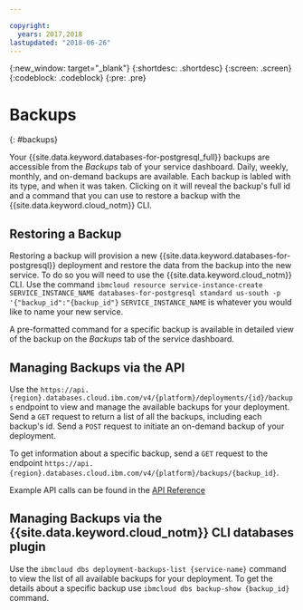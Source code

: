 ```yaml
---

copyright:
  years: 2017,2018
lastupdated: "2018-06-26"
---
```


{:new_window: target="_blank"}
{:shortdesc: .shortdesc}
{:screen: .screen}
{:codeblock: .codeblock}
{:pre: .pre}

# Backups
{: #backups}

Your {{site.data.keyword.databases-for-postgresql_full}} backups are accessible from the _Backups_ tab of your service dashboard. Daily, weekly, monthly, and on-demand backups are available. Each backup is labled with its type, and when it was taken. Clicking on it will reveal the backup's full id and a command that you can use to restore a backup with the {{site.data.keyword.cloud_notm}} CLI.

## Restoring a Backup

Restoring a backup will provision a new {{site.data.keyword.databases-for-postgresql}} deployment and restore the data from the backup into the new service. To do so you will need to use the {{site.data.keyword.cloud_notm}} CLI. Use the command `ibmcloud resource service-instance-create SERVICE_INSTANCE_NAME databases-for-postgresql standard us-south -p '{"backup_id":"{backup_id"}`
`SERVICE_INSTANCE_NAME` is whatever you would like to name your new service.

A pre-formatted command for a specific backup is available in detailed view of the backup on the _Backups_ tab of the service dashboard.

## Managing Backups via the API

Use the `https://api.{region}.databases.cloud.ibm.com/v4/{platform}/deployments/{id}/backups` endpoint to view and manage the available backups for your deployment. Send a `GET` request to return a list of all the backups, including each backup's id. Send a `POST` request to initiate an on-demand backup of your deployment.

To get information about a specific backup, send a `GET` request to the endpoint `https://api.{region}.databases.cloud.ibm.com/v4/{platform}/backups/{backup_id}`.

Example API calls can be found in the [API Reference](https://pages.github.ibm.com/compose/apidocs/apiv4doc-static.html#tag/Backups)

## Managing Backups via the {{site.data.keyword.cloud_notm}} CLI databases plugin

Use the `ibmcloud dbs deployment-backups-list {service-name}` command to view the list of all available backups for your deployment. To get the details about a specific backup use `ibmcloud dbs backup-show {backup_id}` command.

